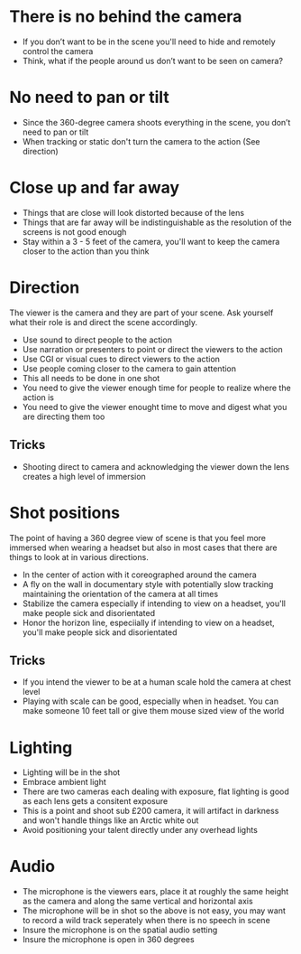 # There is no behind the camera

* If you don’t want to be in the scene you'll need to hide and remotely control the camera
* Think, what if the people around us don’t want to be seen on camera?

# No need to pan or tilt

* Since the 360-degree camera shoots everything in the scene, you don’t need to pan or tilt
* When tracking or static don't turn the camera to the action (See direction) 

# Close up and far away

* Things that are close will look distorted because of the lens
* Things that are far away will be indistinguishable as the resolution of the screens is not good enough
* Stay within a 3 - 5 feet  of the camera, you'll want to keep the camera closer to the action than you think

# Direction

The viewer is the camera and they are part of your scene. Ask yourself what their role is and direct the scene accordingly.

* Use sound to direct people to the action
* Use narration or presenters to point or direct the viewers to the action
* Use CGI or visual cues to direct viewers to the action
* Use people coming closer to the camera to gain attention
* This all needs to be done in one shot
* You need to give the viewer enough time for people to realize where the action is 
* You need to give the viewer enought time to move and digest what you are directing them too

## Tricks

* Shooting direct to camera and acknowledging the viewer down the lens creates a high level of immersion

# Shot positions

The point of having a 360 degree view of scene is that you feel more immersed when wearing a headset but also in most cases that there are things to look at in various directions.

* In the center of action with it coreographed around the camera
* A fly on the wall in documentary style with potentially slow tracking maintaining the orientation of the camera at all times
* Stabilize the camera especially if intending to view on a headset, you'll make people sick and disorientated
* Honor the horizon line, especiially if intending to view on a headset, you'll make people sick and disorientated

## Tricks

* If you intend the viewer to be at a human scale hold the camera at chest level
* Playing with scale can be good, especially when in headset. You can make someone 10 feet tall or give them mouse sized view of the world

# Lighting

* Lighting will be in the shot
* Embrace ambient light
* There are two cameras each dealing with exposure, flat lighting is good as each lens gets a consitent exposure
* This is a point and shoot sub £200 camera, it will artifact in darkness and won't handle things like an Arctic white out
* Avoid positioning your talent directly under any overhead lights

# Audio

* The microphone is the viewers ears, place it at roughly the same height as the camera and along the same vertical and horizontal axis
* The microphone will be in shot so the above is not easy, you may want to record a wild track seperately when there is no speech in scene
* Insure the microphone is on the spatial audio setting
* Insure the microphone is open in 360 degrees 





